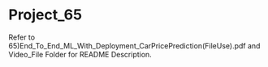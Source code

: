 # Project_65
Refer to 65)End_To_End_ML_With_Deployment_CarPricePrediction(FileUse).pdf and Video_File Folder for README Description.
